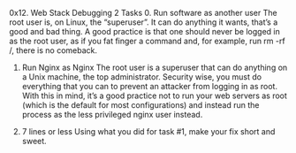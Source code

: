 0x12. Web Stack Debugging 2
Tasks
0. Run software as another user
The root user is, on Linux, the “superuser”. It can do anything it wants, that’s a good and bad thing. A good practice is that one should never be logged in as the root user, as if you fat finger a command and, for example, run rm -rf /, there is no comeback. 

1. Run Nginx as Nginx
The root user is a superuser that can do anything on a Unix machine, the top administrator. Security wise, you must do everything that you can to prevent an attacker from logging in as root. With this in mind, it’s a good practice not to run your web servers as root (which is the default for most configurations) and instead run the process as the less privileged nginx user instead.

2. 7 lines or less
Using what you did for task #1, make your fix short and sweet.
